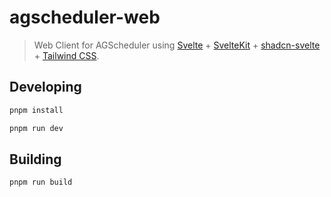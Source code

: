 # agscheduler-web

> Web Client for AGScheduler using [Svelte](https://svelte.dev/) + [SvelteKit](https://kit.svelte.dev/) + [shadcn-svelte](https://shadcn-svelte.com/) + [Tailwind CSS](https://tailwindcss.com/).

## Developing

```bash
pnpm install

pnpm run dev
```

## Building

```bash
pnpm run build
```
